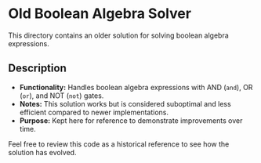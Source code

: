 # Old Boolean Algebra Solver

This directory contains an older solution for solving boolean algebra expressions. 

## Description

- **Functionality:** Handles boolean algebra expressions with AND (`and`), OR (`or`), and NOT (`not`) gates.
- **Notes:** This solution works but is considered suboptimal and less efficient compared to newer implementations.
- **Purpose:** Kept here for reference to demonstrate improvements over time.

Feel free to review this code as a historical reference to see how the solution has evolved.
